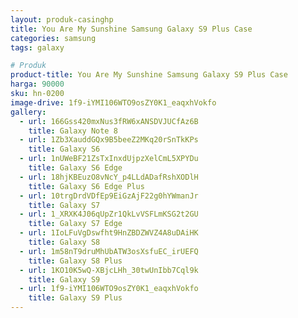 ```yaml
---
layout: produk-casinghp
title: You Are My Sunshine Samsung Galaxy S9 Plus Case
categories: samsung
tags: galaxy

# Produk
product-title: You Are My Sunshine Samsung Galaxy S9 Plus Case
harga: 90000
sku: hn-0200
image-drive: 1f9-iYMI106WTO9osZY0K1_eaqxhVokfo
gallery:
  - url: 166Gss420mxNus3fRW6xANSDVJUCfAz6B
    title: Galaxy Note 8
  - url: 1Zb3XauddGQx9B5beeZ2MKq20rSnTkKPs
    title: Galaxy S6
  - url: 1nUWeBF21ZsTxInxdUjpzXelCmL5XPYDu
    title: Galaxy S6 Edge
  - url: 18hjKBEuzO8vNcY_p4LLdADafRshXODlH
    title: Galaxy S6 Edge Plus
  - url: 10trgDrdVDfEp9EiGzAjF22g0hYWmanJr
    title: Galaxy S7
  - url: 1_XRXK4J06qUpZr1QkLvVSFLmKSG2t2GU
    title: Galaxy S7 Edge
  - url: 1IoLFuVgDswfht9HnZBDZWVZ4A8uDAiHK
    title: Galaxy S8
  - url: 1m58nT9druMhUbATW3osXsfuEC_irUEFQ
    title: Galaxy S8 Plus
  - url: 1KO10K5wQ-XBjcLHh_30twUnIbb7Cql9k
    title: Galaxy S9
  - url: 1f9-iYMI106WTO9osZY0K1_eaqxhVokfo
    title: Galaxy S9 Plus
---
```

